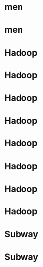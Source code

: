 # men
# men
# Hadoop
# Hadoop
# Hadoop
# Hadoop
# Hadoop
# Hadoop
# Hadoop
# Hadoop
# Subway
# Subway
